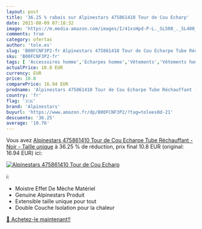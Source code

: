 ```yaml
---
layout: post
title: '36.25 % rabais sur Alpinestars 475861410 Tour de Cou Echarp'
date: 2021-08-09 07:18:32
image: 'https://m.media-amazon.com/images/I/41xsHpd-P-L._SL500_._SL400_.jpg'
comments: true
category: ofertas
author: 'tole.es'
slug: 'B00FCNF3P2-fr Alpinestars 475861410 Tour de Cou Echarpe Tube Réchauffant...'
sku: 'B00FCNF3P2-fr'
tags: [ 'Accessoires homme','Echarpes homme','Vêtements','Vêtements homme','alpinestars', ]
actualPrice: 10.8 EUR
currency: EUR
price: 10.8
comparePrice: 16.94 EUR
prodname: 'Alpinestars 475861410 Tour de Cou Echarpe Tube Réchauffant - Noir - Taille unique'
country: 'fr'
flag: '🇫🇷'
brand: 'Alpinestars'
buyurl: 'https://www.amazon.fr/dp/B00FCNF3P2/?tag=tolees0d-21'
descuento: '36.25'
average: '10.76'
---
```


Vous avez [Alpinestars 475861410 Tour de Cou Echarpe Tube Réchauffant - Noir - Taille unique](https://www.amazon.fr/dp/B00FCNF3P2/?tag=tolees0d-21)  à  36.25 % de réduction, prix final  10.8 EUR (original: 16.94 EUR) ici:

[![Alpinestars 475861410 Tour de Cou Echarp](https://m.media-amazon.com/images/I/41xsHpd-P-L._SL500_._SL400_.jpg)](https://www.amazon.fr/dp/B00FCNF3P2/?tag=tolees0d-21)

ℹ️:

- Moistre Effet De Mèche Matériel
- Genuine Alpinestars Produit
- Extensible taille unique pour tout
- Double Couche Isolation pour la chaleur

[🛒 Achetez-le maintenant!!](https://www.amazon.fr/dp/B00FCNF3P2/?tag=tolees0d-21)
